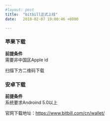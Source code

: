 ```yaml
---
#layout: post
title:  "bitbill正式上线"
date:   2018-02-07 19:00:46 +0800

---
```


### 苹果下载
	
**前提条件**		
需要非中国区Apple id

扫描下方二维码下载

### 安卓下载
**前提条件**		
系统要求Androind 5.0以上	
	
官网下载地址：https://www.bitbill.com/cn/wallet/

